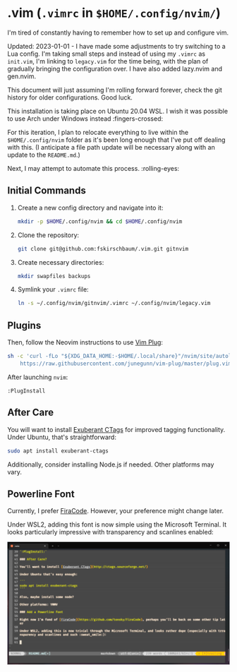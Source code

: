  # .vim (`.vimrc` in `$HOME/.config/nvim/`)

I'm tired of constantly having to remember how to set up and configure vim.

 Updated: 2023-01-01 - I have made some adjustments to try switching to a Lua config. I'm taking small steps and instead of using my `.vimrc` as `init.vim`, I'm linking to `legacy.vim` for the time being, with the plan of gradually bringing the configuration over. I have also added lazy.nvim and gen.nvim.

This document will just assuming I'm rolling forward forever, check the git history for older configurations. Good luck.

This installation is taking place on Ubuntu 20.04 WSL. I wish it was possible to use Arch under Windows instead :fingers-crossed:

For this iteration, I plan to relocate everything to live within the `$HOME/.config/nvim` folder as it's been long enough that I've put off dealing with this. (I anticipate a file path update will be necessary along with an update to the `README.md`.)

Next, I may attempt to automate this process. :rolling-eyes:

## Initial Commands

1. Create a new config directory and navigate into it:
   ```bash
   mkdir -p $HOME/.config/nvim && cd $HOME/.config/nvim
   ```
2. Clone the repository:
   ```bash
   git clone git@github.com:fskirschbaum/.vim.git gitnvim
   ```
3. Create necessary directories:
   ```bash
   mkdir swapfiles backups
   ```
4. Symlink your `.vimrc` file:
   ```bash
   ln -s ~/.config/nvim/gitnvim/.vimrc ~/.config/nvim/legacy.vim
   ```

## Plugins

Then, follow the Neovim instructions to use [Vim Plug](https://github.com/junegunn/vim-plug):

```bash
sh -c 'curl -fLo "${XDG_DATA_HOME:-$HOME/.local/share}"/nvim/site/autoload/plug.vim --create-dirs \
    https://raw.githubusercontent.com/junegunn/vim-plug/master/plug.vim'
```

After launching `nvim`:

```vim
:PlugInstall
```

## After Care

You will want to install [Exuberant CTags](http://ctags.sourceforge.net/) for improved tagging functionality. Under Ubuntu, that's straightforward:

```bash
sudo apt install exuberant-ctags
```

Additionally, consider installing Node.js if needed. Other platforms may vary.

## Powerline Font

Currently, I prefer [FiraCode](https://github.com/tonsky/FiraCode). However, your preference might change later.

Under WSL2, adding this font is now simple using the Microsoft Terminal. It looks particularly impressive with transparency and scanlines enabled:

![Screenshot of Microsoft Terminal window displaying NVIM running with FiraCode and Scanlines](images/nvim_fira_code_windows_terminal_gruvbox.png)
